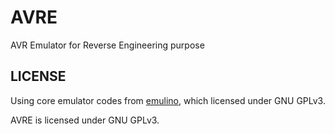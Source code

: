 # AVRE
AVR Emulator for Reverse Engineering purpose

## LICENSE
Using core emulator codes from [emulino](https://github.com/ghewgill/emulino), which licensed under GNU GPLv3.

AVRE is licensed under GNU GPLv3.

